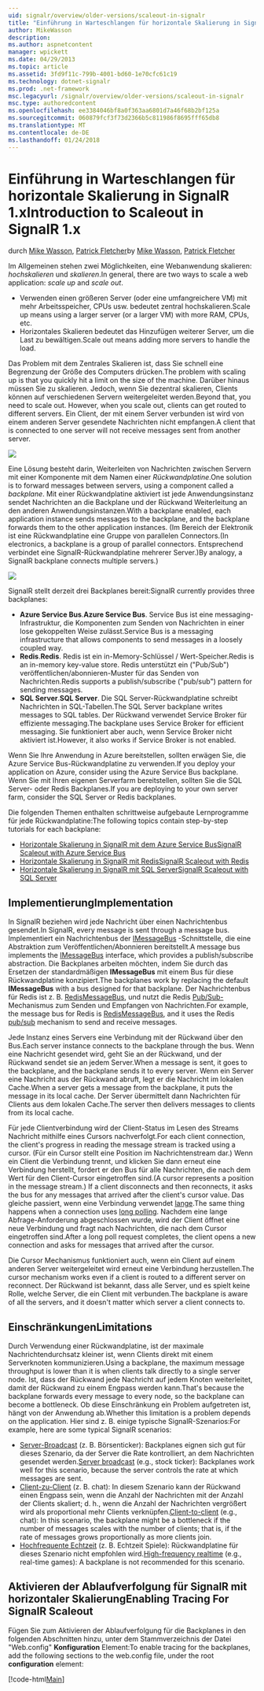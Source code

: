 ```yaml
---
uid: signalr/overview/older-versions/scaleout-in-signalr
title: "Einführung in Warteschlangen für horizontale Skalierung in SignalR 1.x | Microsoft Docs"
author: MikeWasson
description: 
ms.author: aspnetcontent
manager: wpickett
ms.date: 04/29/2013
ms.topic: article
ms.assetid: 3fd9f11c-799b-4001-bd60-1e70cfc61c19
ms.technology: dotnet-signalr
ms.prod: .net-framework
msc.legacyurl: /signalr/overview/older-versions/scaleout-in-signalr
msc.type: authoredcontent
ms.openlocfilehash: ee3384046bf8a0f363aa6801d7a46f68b2bf125a
ms.sourcegitcommit: 060879fcf3f73d2366b5c811986f8695fff65db8
ms.translationtype: MT
ms.contentlocale: de-DE
ms.lasthandoff: 01/24/2018
---
```

<a name="introduction-to-scaleout-in-signalr-1x"></a><span data-ttu-id="cacd6-102">Einführung in Warteschlangen für horizontale Skalierung in SignalR 1.x</span><span class="sxs-lookup"><span data-stu-id="cacd6-102">Introduction to Scaleout in SignalR 1.x</span></span>
====================
<span data-ttu-id="cacd6-103">durch [Mike Wasson](https://github.com/MikeWasson), [Patrick Fletcher](https://github.com/pfletcher)</span><span class="sxs-lookup"><span data-stu-id="cacd6-103">by [Mike Wasson](https://github.com/MikeWasson), [Patrick Fletcher](https://github.com/pfletcher)</span></span>

<span data-ttu-id="cacd6-104">Im Allgemeinen stehen zwei Möglichkeiten, eine Webanwendung skalieren: *hochskalieren* und *skalieren*.</span><span class="sxs-lookup"><span data-stu-id="cacd6-104">In general, there are two ways to scale a web application: *scale up* and *scale out*.</span></span>

- <span data-ttu-id="cacd6-105">Verwenden einen größeren Server (oder eine umfangreichere VM) mit mehr Arbeitsspeicher, CPUs usw. bedeutet zentral hochskalieren.</span><span class="sxs-lookup"><span data-stu-id="cacd6-105">Scale up means using a larger server (or a larger VM) with more RAM, CPUs, etc.</span></span>
- <span data-ttu-id="cacd6-106">Horizontales Skalieren bedeutet das Hinzufügen weiterer Server, um die Last zu bewältigen.</span><span class="sxs-lookup"><span data-stu-id="cacd6-106">Scale out means adding more servers to handle the load.</span></span>

<span data-ttu-id="cacd6-107">Das Problem mit dem Zentrales Skalieren ist, dass Sie schnell eine Begrenzung der Größe des Computers drücken.</span><span class="sxs-lookup"><span data-stu-id="cacd6-107">The problem with scaling up is that you quickly hit a limit on the size of the machine.</span></span> <span data-ttu-id="cacd6-108">Darüber hinaus müssen Sie zu skalieren. Jedoch, wenn Sie dezentral skalieren, Clients können auf verschiedenen Servern weitergeleitet werden.</span><span class="sxs-lookup"><span data-stu-id="cacd6-108">Beyond that, you need to scale out. However, when you scale out, clients can get routed to different servers.</span></span> <span data-ttu-id="cacd6-109">Ein Client, der mit einem Server verbunden ist wird von einem anderen Server gesendete Nachrichten nicht empfangen.</span><span class="sxs-lookup"><span data-stu-id="cacd6-109">A client that is connected to one server will not receive messages sent from another server.</span></span>

![](scaleout-in-signalr/_static/image1.png)

<span data-ttu-id="cacd6-110">Eine Lösung besteht darin, Weiterleiten von Nachrichten zwischen Servern mit einer Komponente mit dem Namen einer *Rückwandplatine*.</span><span class="sxs-lookup"><span data-stu-id="cacd6-110">One solution is to forward messages between servers, using a component called a *backplane*.</span></span> <span data-ttu-id="cacd6-111">Mit einer Rückwandplatine aktiviert ist jede Anwendungsinstanz sendet Nachrichten an die Backplane und der Rückwand Weiterleitung an den anderen Anwendungsinstanzen.</span><span class="sxs-lookup"><span data-stu-id="cacd6-111">With a backplane enabled, each application instance sends messages to the backplane, and the backplane forwards them to the other application instances.</span></span> <span data-ttu-id="cacd6-112">(Im Bereich der Elektronik ist eine Rückwandplatine eine Gruppe von parallelen Connectors.</span><span class="sxs-lookup"><span data-stu-id="cacd6-112">(In electronics, a backplane is a group of parallel connectors.</span></span> <span data-ttu-id="cacd6-113">Entsprechend verbindet eine SignalR-Rückwandplatine mehrerer Server.)</span><span class="sxs-lookup"><span data-stu-id="cacd6-113">By analogy, a SignalR backplane connects multiple servers.)</span></span>

![](scaleout-in-signalr/_static/image2.png)

<span data-ttu-id="cacd6-114">SignalR stellt derzeit drei Backplanes bereit:</span><span class="sxs-lookup"><span data-stu-id="cacd6-114">SignalR currently provides three backplanes:</span></span>

- <span data-ttu-id="cacd6-115">**Azure Service Bus**.</span><span class="sxs-lookup"><span data-stu-id="cacd6-115">**Azure Service Bus**.</span></span> <span data-ttu-id="cacd6-116">Service Bus ist eine messaging-Infrastruktur, die Komponenten zum Senden von Nachrichten in einer lose gekoppelten Weise zulässt.</span><span class="sxs-lookup"><span data-stu-id="cacd6-116">Service Bus is a messaging infrastructure that allows components to send messages in a loosely coupled way.</span></span>
- <span data-ttu-id="cacd6-117">**Redis**.</span><span class="sxs-lookup"><span data-stu-id="cacd6-117">**Redis**.</span></span> <span data-ttu-id="cacd6-118">Redis ist ein in-Memory-Schlüssel / Wert-Speicher.</span><span class="sxs-lookup"><span data-stu-id="cacd6-118">Redis is an in-memory key-value store.</span></span> <span data-ttu-id="cacd6-119">Redis unterstützt ein ("Pub/Sub") veröffentlichen/abonnieren-Muster für das Senden von Nachrichten.</span><span class="sxs-lookup"><span data-stu-id="cacd6-119">Redis supports a publish/subscribe ("pub/sub") pattern for sending messages.</span></span>
- <span data-ttu-id="cacd6-120">**SQL Server**.</span><span class="sxs-lookup"><span data-stu-id="cacd6-120">**SQL Server**.</span></span> <span data-ttu-id="cacd6-121">Die SQL Server-Rückwandplatine schreibt Nachrichten in SQL-Tabellen.</span><span class="sxs-lookup"><span data-stu-id="cacd6-121">The SQL Server backplane writes messages to SQL tables.</span></span> <span data-ttu-id="cacd6-122">Der Rückwand verwendet Service Broker für effiziente messaging.</span><span class="sxs-lookup"><span data-stu-id="cacd6-122">The backplane uses Service Broker for efficient messaging.</span></span> <span data-ttu-id="cacd6-123">Sie funktioniert aber auch, wenn Service Broker nicht aktiviert ist.</span><span class="sxs-lookup"><span data-stu-id="cacd6-123">However, it also works if Service Broker is not enabled.</span></span>

<span data-ttu-id="cacd6-124">Wenn Sie Ihre Anwendung in Azure bereitstellen, sollten erwägen Sie, die Azure Service Bus-Rückwandplatine zu verwenden.</span><span class="sxs-lookup"><span data-stu-id="cacd6-124">If you deploy your application on Azure, consider using the Azure Service Bus backplane.</span></span> <span data-ttu-id="cacd6-125">Wenn Sie mit Ihren eigenen Serverfarm bereitstellen, sollten Sie die SQL Server- oder Redis Backplanes.</span><span class="sxs-lookup"><span data-stu-id="cacd6-125">If you are deploying to your own server farm, consider the SQL Server or Redis backplanes.</span></span>

<span data-ttu-id="cacd6-126">Die folgenden Themen enthalten schrittweise aufgebaute Lernprogramme für jede Rückwandplatine:</span><span class="sxs-lookup"><span data-stu-id="cacd6-126">The following topics contain step-by-step tutorials for each backplane:</span></span>

- [<span data-ttu-id="cacd6-127">Horizontale Skalierung in SignalR mit dem Azure Service Bus</span><span class="sxs-lookup"><span data-stu-id="cacd6-127">SignalR Scaleout with Azure Service Bus</span></span>](scaleout-with-windows-azure-service-bus.md)
- [<span data-ttu-id="cacd6-128">Horizontale Skalierung in SignalR mit Redis</span><span class="sxs-lookup"><span data-stu-id="cacd6-128">SignalR Scaleout with Redis</span></span>](scaleout-with-redis.md)
- [<span data-ttu-id="cacd6-129">Horizontale Skalierung in SignalR mit SQL Server</span><span class="sxs-lookup"><span data-stu-id="cacd6-129">SignalR Scaleout with SQL Server</span></span>](scaleout-with-sql-server.md)

## <a name="implementation"></a><span data-ttu-id="cacd6-130">Implementierung</span><span class="sxs-lookup"><span data-stu-id="cacd6-130">Implementation</span></span>

<span data-ttu-id="cacd6-131">In SignalR beziehen wird jede Nachricht über einen Nachrichtenbus gesendet.</span><span class="sxs-lookup"><span data-stu-id="cacd6-131">In SignalR, every message is sent through a message bus.</span></span> <span data-ttu-id="cacd6-132">Implementiert ein Nachrichtenbus der [IMessageBus](https://msdn.microsoft.com/library/microsoft.aspnet.signalr.messaging.imessagebus(v=vs.100).aspx) -Schnittstelle, die eine Abstraktion zum Veröffentlichen/Abonnieren bereitstellt.</span><span class="sxs-lookup"><span data-stu-id="cacd6-132">A message bus implements the [IMessageBus](https://msdn.microsoft.com/library/microsoft.aspnet.signalr.messaging.imessagebus(v=vs.100).aspx) interface, which provides a publish/subscribe abstraction.</span></span> <span data-ttu-id="cacd6-133">Die Backplanes arbeiten möchten, indem Sie durch das Ersetzen der standardmäßigen **IMessageBus** mit einem Bus für diese Rückwandplatine konzipiert.</span><span class="sxs-lookup"><span data-stu-id="cacd6-133">The backplanes work by replacing the default **IMessageBus** with a bus designed for that backplane.</span></span> <span data-ttu-id="cacd6-134">Der Nachrichtenbus für Redis ist z. B. [RedisMessageBus](https://msdn.microsoft.com/library/microsoft.aspnet.signalr.redis.redismessagebus(v=vs.100).aspx), und nutzt die Redis [Pub/Sub-](http://redis.io/topics/pubsub) Mechanismus zum Senden und Empfangen von Nachrichten.</span><span class="sxs-lookup"><span data-stu-id="cacd6-134">For example, the message bus for Redis is [RedisMessageBus](https://msdn.microsoft.com/library/microsoft.aspnet.signalr.redis.redismessagebus(v=vs.100).aspx), and it uses the Redis [pub/sub](http://redis.io/topics/pubsub) mechanism to send and receive messages.</span></span>

<span data-ttu-id="cacd6-135">Jede Instanz eines Servers eine Verbindung mit der Rückwand über den Bus.</span><span class="sxs-lookup"><span data-stu-id="cacd6-135">Each server instance connects to the backplane through the bus.</span></span> <span data-ttu-id="cacd6-136">Wenn eine Nachricht gesendet wird, geht Sie an der Rückwand, und der Rückwand sendet sie an jedem Server.</span><span class="sxs-lookup"><span data-stu-id="cacd6-136">When a message is sent, it goes to the backplane, and the backplane sends it to every server.</span></span> <span data-ttu-id="cacd6-137">Wenn ein Server eine Nachricht aus der Rückwand abruft, legt er die Nachricht im lokalen Cache.</span><span class="sxs-lookup"><span data-stu-id="cacd6-137">When a server gets a message from the backplane, it puts the message in its local cache.</span></span> <span data-ttu-id="cacd6-138">Der Server übermittelt dann Nachrichten für Clients aus dem lokalen Cache.</span><span class="sxs-lookup"><span data-stu-id="cacd6-138">The server then delivers messages to clients from its local cache.</span></span>

<span data-ttu-id="cacd6-139">Für jede Clientverbindung wird der Client-Status im Lesen des Streams Nachricht mithilfe eines Cursors nachverfolgt.</span><span class="sxs-lookup"><span data-stu-id="cacd6-139">For each client connection, the client's progress in reading the message stream is tracked using a cursor.</span></span> <span data-ttu-id="cacd6-140">(Für ein Cursor stellt eine Position im Nachrichtenstream dar.) Wenn ein Client die Verbindung trennt, und klicken Sie dann erneut eine Verbindung herstellt, fordert er den Bus für alle Nachrichten, die nach dem Wert für den Client-Cursor eingetroffen sind.</span><span class="sxs-lookup"><span data-stu-id="cacd6-140">(A cursor represents a position in the message stream.) If a client disconnects and then reconnects, it asks the bus for any messages that arrived after the client's cursor value.</span></span> <span data-ttu-id="cacd6-141">Das gleiche passiert, wenn eine Verbindung verwendet [lange](../getting-started/introduction-to-signalr.md#transports).</span><span class="sxs-lookup"><span data-stu-id="cacd6-141">The same thing happens when a connection uses [long polling](../getting-started/introduction-to-signalr.md#transports).</span></span> <span data-ttu-id="cacd6-142">Nachdem eine lange Abfrage-Anforderung abgeschlossen wurde, wird der Client öffnet eine neue Verbindung und fragt nach Nachrichten, die nach dem Cursor eingetroffen sind.</span><span class="sxs-lookup"><span data-stu-id="cacd6-142">After a long poll request completes, the client opens a new connection and asks for messages that arrived after the cursor.</span></span>

<span data-ttu-id="cacd6-143">Die Cursor Mechanismus funktioniert auch, wenn ein Client auf einem anderen Server weitergeleitet wird erneut eine Verbindung herzustellen.</span><span class="sxs-lookup"><span data-stu-id="cacd6-143">The cursor mechanism works even if a client is routed to a different server on reconnect.</span></span> <span data-ttu-id="cacd6-144">Der Rückwand ist bekannt, dass alle Server, und es spielt keine Rolle, welche Server, die ein Client mit verbunden.</span><span class="sxs-lookup"><span data-stu-id="cacd6-144">The backplane is aware of all the servers, and it doesn't matter which server a client connects to.</span></span>

## <a name="limitations"></a><span data-ttu-id="cacd6-145">Einschränkungen</span><span class="sxs-lookup"><span data-stu-id="cacd6-145">Limitations</span></span>

<span data-ttu-id="cacd6-146">Durch Verwendung einer Rückwandplatine, ist der maximale Nachrichtendurchsatz kleiner ist, wenn Clients direkt mit einem Serverknoten kommunizieren.</span><span class="sxs-lookup"><span data-stu-id="cacd6-146">Using a backplane, the maximum message throughput is lower than it is when clients talk directly to a single server node.</span></span> <span data-ttu-id="cacd6-147">Ist, dass der Rückwand jede Nachricht auf jedem Knoten weiterleitet, damit der Rückwand zu einem Engpass werden kann.</span><span class="sxs-lookup"><span data-stu-id="cacd6-147">That's because the backplane forwards every message to every node, so the backplane can become a bottleneck.</span></span> <span data-ttu-id="cacd6-148">Ob diese Einschränkung ein Problem aufgetreten ist, hängt von der Anwendung ab.</span><span class="sxs-lookup"><span data-stu-id="cacd6-148">Whether this limitation is a problem depends on the application.</span></span> <span data-ttu-id="cacd6-149">Hier sind z. B. einige typische SignalR-Szenarios:</span><span class="sxs-lookup"><span data-stu-id="cacd6-149">For example, here are some typical SignalR scenarios:</span></span>

- <span data-ttu-id="cacd6-150">[Server-Broadcast](tutorial-server-broadcast-with-aspnet-signalr.md) (z. B. Börsenticker): Backplanes eignen sich gut für dieses Szenario, da der Server die Rate kontrolliert, an dem Nachrichten gesendet werden.</span><span class="sxs-lookup"><span data-stu-id="cacd6-150">[Server broadcast](tutorial-server-broadcast-with-aspnet-signalr.md) (e.g., stock ticker): Backplanes work well for this scenario, because the server controls the rate at which messages are sent.</span></span>
- <span data-ttu-id="cacd6-151">[Client-zu-Client](tutorial-getting-started-with-signalr.md) (z. B. chat): In diesem Szenario kann der Rückwand einen Engpass sein, wenn die Anzahl der Nachrichten mit der Anzahl der Clients skaliert; d. h., wenn die Anzahl der Nachrichten vergrößert wird als proportional mehr Clients verknüpfen.</span><span class="sxs-lookup"><span data-stu-id="cacd6-151">[Client-to-client](tutorial-getting-started-with-signalr.md) (e.g., chat): In this scenario, the backplane might be a bottleneck if the number of messages scales with the number of clients; that is, if the rate of messages grows proportionally as more clients join.</span></span>
- <span data-ttu-id="cacd6-152">[Hochfrequente Echtzeit](tutorial-high-frequency-realtime-with-signalr.md) (z. B. Echtzeit Spiele): Rückwandplatine für dieses Szenario nicht empfohlen wird.</span><span class="sxs-lookup"><span data-stu-id="cacd6-152">[High-frequency realtime](tutorial-high-frequency-realtime-with-signalr.md) (e.g., real-time games): A backplane is not recommended for this scenario.</span></span>

## <a name="enabling-tracing-for-signalr-scaleout"></a><span data-ttu-id="cacd6-153">Aktivieren der Ablaufverfolgung für SignalR mit horizontaler Skalierung</span><span class="sxs-lookup"><span data-stu-id="cacd6-153">Enabling Tracing For SignalR Scaleout</span></span>

<span data-ttu-id="cacd6-154">Fügen Sie zum Aktivieren der Ablaufverfolgung für die Backplanes in den folgenden Abschnitten hinzu, unter dem Stammverzeichnis der Datei "Web.config" **Konfiguration** Element:</span><span class="sxs-lookup"><span data-stu-id="cacd6-154">To enable tracing for the backplanes, add the following sections to the web.config file, under the root **configuration** element:</span></span>

[!code-html[Main](scaleout-in-signalr/samples/sample1.html)]
